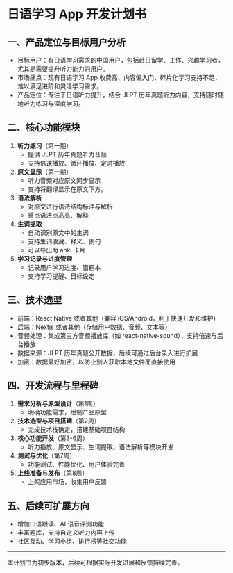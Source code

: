 # 日语学习 App 开发计划书

## 一、产品定位与目标用户分析
- 目标用户：有日语学习需求的中国用户，包括赴日留学、工作、兴趣学习者，尤其是需要提升听力能力的用户。
- 市场痛点：现有日语学习 App 收费高、内容偏入门、碎片化学习支持不足，难以满足进阶和灵活学习需求。
- 产品定位：专注于日语听力提升，结合 JLPT 历年真题听力内容，支持随时随地听力练习与深度学习。

## 二、核心功能模块
1. **听力练习**（第一期）
   - 提供 JLPT 历年真题听力音频
   - 支持倍速播放、循环播放、定时播放
2. **原文显示**（第一期）
   - 听力音频对应原文同步显示
   - 支持将翻译显示在原文下方。
3. **语法解析**
   - 对原文进行语法结构标注与解析
   - 重点语法点高亮、解释
4. **生词提取**
   - 自动识别原文中的生词
   - 支持生词收藏、释义、例句
   - 可以导出为 anki 卡片
5. **学习记录与进度管理**
   - 记录用户学习进度、错题本
   - 支持学习提醒、目标设定

## 三、技术选型
- 前端：React Native 或者其他（兼容 iOS/Android，利于快速开发和维护）
- 后端：Nextjs 或者其他（存储用户数据、音频、文本等）
- 音频处理：集成第三方音频播放库（如 react-native-sound），支持倍速与后台播放
- 数据来源：JLPT 历年真题公开数据，后续可通过后台录入进行扩展
- 加密：数据最好加密，以防止别人获取本地文件而直接使用

## 四、开发流程与里程碑
1. **需求分析与原型设计**（第1周）
   - 明确功能需求，绘制产品原型
2. **技术选型与项目搭建**（第2周）
   - 完成技术栈确定，搭建基础项目结构
3. **核心功能开发**（第3-6周）
   - 听力播放、原文显示、生词提取、语法解析等模块开发
4. **测试与优化**（第7周）
   - 功能测试、性能优化、用户体验完善
5. **上线准备与发布**（第8周）
   - 上架应用市场，收集用户反馈

## 五、后续可扩展方向
- 增加口语跟读、AI 语音评测功能
- 丰富题库，支持自定义听力内容上传
- 社区互动、学习小组、排行榜等社交功能

---
本计划书为初步版本，后续可根据实际开发进展和反馈持续完善。